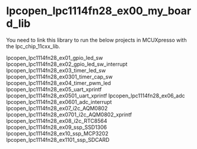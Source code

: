 # lpcopen_lpc1114fn28_ex00_my_board_lib
You need to link this library to run the below projects in MCUXpresso with the lpc_chip_11cxx_lib.

lpcopen_lpc1114fn28_ex01_gpio_led_sw
lpcopen_lpc1114fn28_ex02_gpio_led_sw_interrupt
lpcopen_lpc1114fn28_ex03_timer_led_sw
lpcopen_lpc1114fn28_ex0301_timer_cap_sw
lpcopen_lpc1114fn28_ex04_timer_pwm_led
lpcopen_lpc1114fn28_ex05_uart_xprintf
lpcopen_lpc1114fn28_ex0501_uart_xprintf
lpcopen_lpc1114fn28_ex06_adc
lpcopen_lpc1114fn28_ex0601_adc_interrupt
lpcopen_lpc1114fn28_ex07_i2c_AQM0802
lpcopen_lpc1114fn28_ex0701_i2c_AQM0802_xprintf
lpcopen_lpc1114fn28_ex08_i2c_RTC8564
lpcopen_lpc1114fn28_ex09_ssp_SSD1306
lpcopen_lpc1114fn28_ex10_ssp_MCP3202
lpcopen_lpc1114fn28_ex1101_ssp_SDCARD



